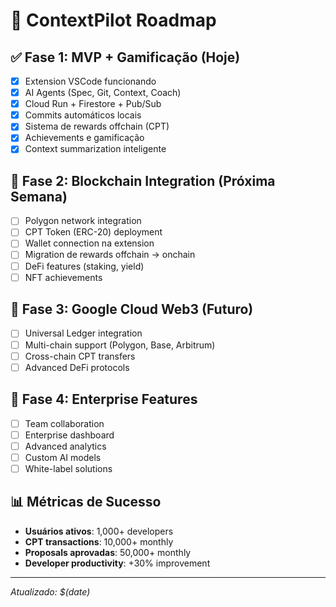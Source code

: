 # 🚀 ContextPilot Roadmap

## ✅ Fase 1: MVP + Gamificação (Hoje)
- [x] Extension VSCode funcionando
- [x] AI Agents (Spec, Git, Context, Coach)
- [x] Cloud Run + Firestore + Pub/Sub
- [x] Commits automáticos locais
- [x] Sistema de rewards offchain (CPT)
- [x] Achievements e gamificação
- [x] Context summarization inteligente

## 🔮 Fase 2: Blockchain Integration (Próxima Semana)
- [ ] Polygon network integration
- [ ] CPT Token (ERC-20) deployment
- [ ] Wallet connection na extension
- [ ] Migration de rewards offchain → onchain
- [ ] DeFi features (staking, yield)
- [ ] NFT achievements

## 🌟 Fase 3: Google Cloud Web3 (Futuro)
- [ ] Universal Ledger integration
- [ ] Multi-chain support (Polygon, Base, Arbitrum)
- [ ] Cross-chain CPT transfers
- [ ] Advanced DeFi protocols

## 🎯 Fase 4: Enterprise Features
- [ ] Team collaboration
- [ ] Enterprise dashboard
- [ ] Advanced analytics
- [ ] Custom AI models
- [ ] White-label solutions

## 📊 Métricas de Sucesso
- **Usuários ativos**: 1,000+ developers
- **CPT transactions**: 10,000+ monthly
- **Proposals aprovadas**: 50,000+ monthly
- **Developer productivity**: +30% improvement

---
*Atualizado: $(date)*
